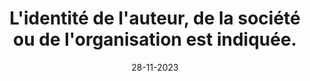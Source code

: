---
N: '96'
Rubrique: Identification et contact
title: L'identité de l'auteur, de la société ou de l'organisation est indiquée.
detail: L'identité de l'auteur, de la société ou de l'organisation est indiquée (dans le fichier OPF).
categories: [" Identification et contact"]
agrege: O4096-E011
opquast: '4096'
indiceebook: '11'
description: "Règle n° 011"
weight:  011
actif: '1'
layout: data
date: 28-11-2023
---